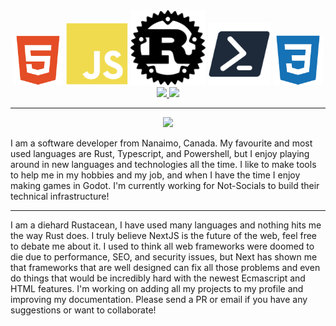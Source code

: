<div id="header" align="center">
  <img src="https://github.com/devicons/devicon/blob/master/icons/html5/html5-plain.svg" title="HTML5" alt="HTML5" width="80" height="80">
  <img src="https://github.com/devicons/devicon/blob/master/icons/javascript/javascript-plain.svg" title="JS" alt="Javascript" width="100" height="100">
  <img src="https://github.com/devicons/devicon/blob/master/icons/rust/rust-original.svg" title="Rust" alt="Rust" width="120" height="120">
  <img src="https://github.com/devicons/devicon/blob/master/icons/powershell/powershell-plain.svg" title="PS" alt="Powershell" width="100" height="100">
  <img src="https://github.com/devicons/devicon/blob/master/icons/css3/css3-plain.svg" title="CCS3" alt="CCS3" width="80" height="80">
</div>

<div align="center">
  <a href="https://www.linkedin.com/in/michael-a-j-vitale/">
    <img src="https://img.shields.io/badge/LinkedIn-0077B5?style=for-the-badge&logo=linkedin&logoColor=white" />
  </a>
  <a href="https://leetcode.com/Rad_ish/">
    <img src="https://img.shields.io/badge/-LeetCode-FFA116?style=for-the-badge&logo=LeetCode&logoColor=black" />
  </a>
</div>

---

<div align="center" markdown="1">
  <img src="https://github-readme-stats.vercel.app/api?username=SatelliteDish&show_icons=true&theme=tokyonight&title_color="00FFFFFF">
</div>

<p>
  I am a software developer from Nanaimo, Canada. My favourite and most used languages are Rust, Typescript, and Powershell, but I enjoy playing around in new languages and technologies all the time. I like to make tools to help me in my hobbies and my job, and when I have the time I enjoy making games in Godot. I'm currently working for Not-Socials to build their technical infrastructure!
</p>

---

<p>I am a diehard Rustacean, I have used many languages and nothing hits me the way Rust does. I truly believe NextJS is the future of the web, feel free to debate me about it. I used to think all web frameworks were doomed to die due to performance, SEO, and security issues, but Next has shown me that frameworks that are well designed can fix all those problems and even do things that would be incredibly hard with the newest Ecmascript and HTML features. I'm working on adding all my projects to my profile and improving my documentation. Please send a PR or email if you have any suggestions or want to collaborate!</p>
